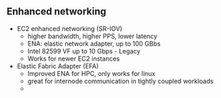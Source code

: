 ## Enhanced networking
- EC2 enhanced networking (SR-IOV)
	- higher bandwidth, higher PPS, lower latency
	- ENA: elastic network adapter, up to 100 GBbs
	- Intel 82599 VF up to 10 Gbps - Legacy
	- Works for newer EC2 instances
- Elastic Fabric Adapter (EFA)
	- Improved ENA for HPC, only works for linux
	- great for internode communication in tightly coupled workloads
	- 
